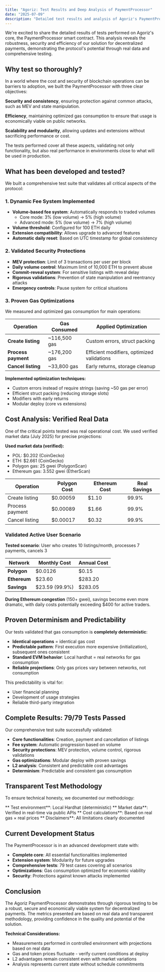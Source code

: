 ```yaml
---
title: "Agoriz: Test Results and Deep Analysis of PaymentProcessor"
date: "2025-07-09"
description: "Detailed test results and analysis of Agoriz's PaymentProcessor smart contract, revealing robustness, security and efficiency for decentralized payments through comprehensive testing and real data validation."
---
```


We're excited to share the detailed results of tests performed on Agoriz's core, the PaymentProcessor smart contract. This analysis reveals the robustness, security and efficiency of our solution for decentralized payments, demonstrating the protocol's potential through real data and comprehensive testing.

## Why test so thoroughly?

In a world where the cost and security of blockchain operations can be barriers to adoption, we built the PaymentProcessor with three clear objectives:

**Security and consistency**, ensuring protection against common attacks, such as MEV and state manipulation.

**Efficiency**, maintaining optimized gas consumption to ensure that usage is economically viable on public networks.

**Scalability and modularity**, allowing updates and extensions without sacrificing performance or cost.

The tests performed cover all these aspects, validating not only functionality, but also real performance in environments close to what will be used in production.

## What has been developed and tested?

We built a comprehensive test suite that validates all critical aspects of the protocol:

### 1. Dynamic Fee System Implemented

-  **Volume-based fee system**: Automatically responds to traded volumes
   - Core mode: 3% (low volume) → 5% (high volume)
   - Advanced mode: 5% (low volume) → 7% (high volume)
-  **Volume threshold**: Configured for 100 ETH daily
-  **Extension compatibility**: Allows upgrade to advanced features
-  **Automatic daily reset**: Based on UTC timestamp for global consistency

### 2. Validated Security Protections

-  **MEV protection**: Limit of 3 transactions per user per block
-  **Daily volume control**: Maximum limit of 10,000 ETH to prevent abuse
-  **Commit-reveal system**: For sensitive listings with reveal delay
-  **Rigorous validations**: Prevention of state manipulation and reentrancy attacks
-  **Emergency controls**: Pause system for critical situations

### 3. Proven Gas Optimizations

We measured and optimized gas consumption for main operations:

| Operation | Gas Consumed | Applied Optimization |
|-----------|--------------|-------------------|
| **Create listing** | ~116,500 gas | Custom errors, struct packing |
| **Process payment** | ~176,200 gas | Efficient modifiers, optimized validations |
| **Cancel listing** | ~33,800 gas | Early returns, storage cleanup |

**Implemented optimization techniques:**
- Custom errors instead of require strings (saving ~50 gas per error)
- Efficient struct packing (reducing storage slots)
- Modifiers with early returns
- Modular deploy (core vs extensions)

## Cost Analysis: Verified Real Data

One of the critical points tested was real operational cost. We used verified market data (July 2025) for precise projections:

**Used market data (verified):**
- POL: $0.202 (CoinGecko)
- ETH: $2.661 (CoinGecko)
- Polygon gas: 25 gwei (PolygonScan)
- Ethereum gas: 3.552 gwei (EtherScan)

| Operation | Polygon Cost | Ethereum Cost | Real Savings |
|-----------|--------------|---------------|--------------|
| Create listing | $0.00059 | $1.10 | 99.9% |
| Process payment | $0.00089 | $1.66 | 99.9% |
| Cancel listing | $0.00017 | $0.32 | 99.9% |

### Validated Active User Scenario

**Tested scenario**: User who creates 10 listings/month, processes 7 payments, cancels 3

| Network | Monthly Cost | Annual Cost |
|---------|--------------|-------------|
| **Polygon** | $0.0126 | $0.15 |
| **Ethereum** | $23.60 | $283.20 |
| **Savings** | $23.59 (99.9%) | $283.05 |

**During Ethereum congestion** (150+ gwei), savings become even more dramatic, with daily costs potentially exceeding $400 for active traders.

## Proven Determinism and Predictability

Our tests validated that gas consumption is **completely deterministic**:

-  **Identical operations** = identical gas cost
-  **Predictable pattern**: First execution more expensive (initialization), subsequent ones consistent
-  **Standard EVM behavior**: Local hardhat = real networks for gas consumption
-  **Reliable projections**: Only gas prices vary between networks, not consumption

This predictability is vital for:
- User financial planning
- Development of usage strategies
- Reliable third-party integration

## Complete Results: 79/79 Tests Passed

Our comprehensive test suite successfully validated:

-  **Core functionalities**: Creation, payment and cancellation of listings
-  **Fee system**: Automatic progression based on volume
-  **Security protections**: MEV protection, volume control, rigorous validations
-  **Gas optimizations**: Modular deploy with proven savings
-  **L2 analysis**: Consistent and predictable cost advantages
-  **Determinism**: Predictable and consistent gas consumption

## Transparent Test Methodology

To ensure technical honesty, we documented our methodology:

** Test environment**: Local Hardhat (deterministic)
** Market data**: Verified in real-time via public APIs
** Cost calculations**: Based on real gas × real prices
** Disclaimers**: All limitations clearly documented

## Current Development Status

The PaymentProcessor is in an advanced development state with:

-  **Complete core**: All essential functionalities implemented
-  **Extension system**: Modularity for future upgrades
-  **Comprehensive tests**: 79 test cases covering all scenarios
-  **Optimizations**: Gas consumption optimized for economic viability
-  **Security**: Protections against known attacks implemented

## Conclusion

The Agoriz PaymentProcessor demonstrates through rigorous testing to be a robust, secure and economically viable system for decentralized payments. The metrics presented are based on real data and transparent methodology, providing confidence in the quality and potential of the solution.

**Technical Considerations:**
- Measurements performed in controlled environment with projections based on real data
- Gas and token prices fluctuate - verify current conditions at deploy
- L2 advantages remain consistent even with market variations
- Analysis represents current state without schedule commitments
